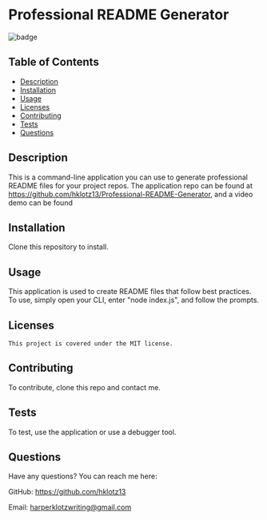 # Professional README Generator
  ![badge](https://img.shields.io/badge/license-MIT-blue)
  ## Table of Contents
  * [Description](#description)
  * [Installation](#installation)
  * [Usage](#usage)
  * [Licenses](#licenses)
  * [Contributing](#contributing)
  * [Tests](#tests)
  * [Questions](#questions)
  
  ## Description
  This is a command-line application you can use to generate professional README files for your project repos.
  The application repo can be found at https://github.com/hklotz13/Professional-README-Generator, and a video demo can be found 

  ## Installation
  Clone this repository to install.

  ## Usage
  This application is used to create README files that follow best practices. To use, simply open your CLI, enter "node index.js", and follow the prompts.

  ## Licenses
    This project is covered under the MIT license.

  ## Contributing
  To contribute, clone this repo and contact me.

  ## Tests
  To test, use the application or use a debugger tool.

  ## Questions
  Have any questions? You can reach me here:

  GitHub: https://github.com/hklotz13
  
  Email: harperklotzwriting@gmail.com
